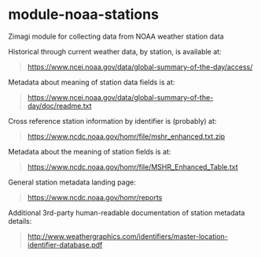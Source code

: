 # module-noaa-stations
Zimagi module for collecting data from NOAA weather station data

Historical through current weather data, by station, is available at:

> https://www.ncei.noaa.gov/data/global-summary-of-the-day/access/

Metadata about meaning of station data fields is at:

> https://www.ncei.noaa.gov/data/global-summary-of-the-day/doc/readme.txt

Cross reference station information by identifier is (probably) at:

> https://www.ncdc.noaa.gov/homr/file/mshr_enhanced.txt.zip

Metadata about the meaning of station fields is at:

> https://www.ncdc.noaa.gov/homr/file/MSHR_Enhanced_Table.txt

General station metadata landing page:

> https://www.ncdc.noaa.gov/homr/reports

Additional 3rd-party human-readable documentation of station metadata details:

> http://www.weathergraphics.com/identifiers/master-location-identifier-database.pdf
